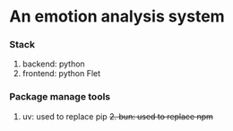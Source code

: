 # An emotion analysis system

### Stack

1. backend: python
2. frontend: python Flet

### Package manage tools 
1. uv: used to replace pip
~~2. bun: used to replace npm~~